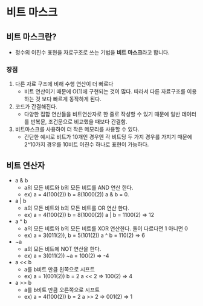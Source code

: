# 비트 마스크

## 비트 마스크란?

- 정수의 이진수 표현을 자료구조로 쓰는 기법을 **비트 마스크**라고 합니다.

### 장점

1. 다른 자료 구조에 비해 수행 연산이 더 빠르다
    - 비트 연산이기 때문에 O(1)에 구현되는 것이 많다. 따라서 다른 자료구조를 이용하는 것 보다 빠르게 동작하게 된다.
2. 코드가 간결해진다.
    - 다양한 집합 연산들을 비트연산자로 한 줄로 작성할 수 있기 때문에 일반 데이터를 반복문, 조건문으로 비교했을 때보다 간결함.
3. 비트마스크를 사용하여 더 작은 메모리를 사용할 수 있다.
    - 간단한 예시로 비트가 10개인 경우엔 각 비트당 두 가지 경우를 가지기 때문에 2^10가지 경우를 10비트 이진수 하나로 표현이 가능하다.

## 비트 연산자

- a & b
    - a의 모든 비트와 b의 모든 비트를 AND 연산 한다.
    - ex) a = 4(100(2)) b = 8(1000(2))  a & b = 0.
- a | b
    - a의 모든 비트와 b의 모든 비트를 OR 연산 한다.
    - ex) a = 4(100(2)) b = 8(1000(2))  a | b = 1100(2) ⇒ 12
- a ^ b
    - a의 모든 비트와 b의 모든 비트를 XOR 연산한다. 둘이 다르다면 1 아니면 0
    - ex) a = 3(011(2)), b = 5(101(2)) a ^ b = 110(2) ⇒ 6
- ~a
    - a의 모든 비트에 NOT 연산을 한다.
    - ex) a = 3(011(2)) ~a = 100(2) ⇒ -4
- a << b
    - a를 b비트 만큼 왼쪽으로 시프트
    - ex) a = 1(001(2)) b = 2 a << 2 ⇒ 100(2) ⇒ 4
- a >> b
    - a를 b비트 만큼 오른쪽으로 시프트
    - ex) a = 4(100(2)) b = 2 a >> 2 ⇒ 001(2) ⇒ 1